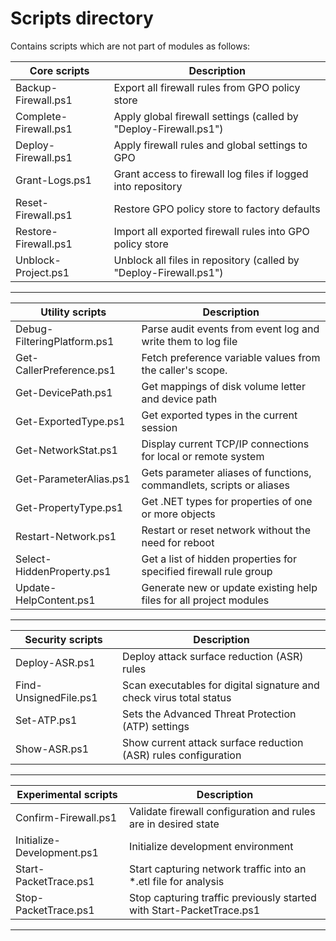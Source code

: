 
# Scripts directory

Contains scripts which are not part of modules as follows:

| Core scripts           | Description                                                        |
| ---------------------- | ------------------------------------------------------------------ |
| Backup-Firewall.ps1    | Export all firewall rules from GPO policy store                    |
| Complete-Firewall.ps1  | Apply global firewall settings (called by "Deploy-Firewall.ps1")   |
| Deploy-Firewall.ps1    | Apply firewall rules and global settings to GPO                    |
| Grant-Logs.ps1         | Grant access to firewall log files if logged into repository       |
| Reset-Firewall.ps1     | Restore GPO policy store to factory defaults                       |
| Restore-Firewall.ps1   | Import all exported firewall rules into GPO policy store           |
| Unblock-Project.ps1    | Unblock all files in repository (called by "Deploy-Firewall.ps1")  |

---

| Utility scripts             | Description                                                          |
| --------------------------- | -------------------------------------------------------------------- |
| Debug-FilteringPlatform.ps1 | Parse audit events from event log and write them to log file         |
| Get-CallerPreference.ps1    | Fetch preference variable values from the caller's scope.            |
| Get-DevicePath.ps1          | Get mappings of disk volume letter and device path                   |
| Get-ExportedType.ps1        | Get exported types in the current session                            |
| Get-NetworkStat.ps1         | Display current TCP/IP connections for local or remote system        |
| Get-ParameterAlias.ps1      | Gets parameter aliases of functions, commandlets, scripts or aliases |
| Get-PropertyType.ps1        | Get .NET types for properties of one or more objects                 |
| Restart-Network.ps1         | Restart or reset network without the need for reboot                 |
| Select-HiddenProperty.ps1   | Get a list of hidden properties for specified firewall rule group    |
| Update-HelpContent.ps1      | Generate new or update existing help files for all project modules   |

---

| Security scripts            | Description                                                          |
| --------------------------- | -------------------------------------------------------------------- |
| Deploy-ASR.ps1              | Deploy attack surface reduction (ASR) rules                          |
| Find-UnsignedFile.ps1       | Scan executables for digital signature and check virus total status  |
| Set-ATP.ps1                 | Sets the Advanced Threat Protection (ATP) settings                   |
| Show-ASR.ps1                | Show current attack surface reduction (ASR) rules configuration      |

---

| Experimental scripts        | Description                                                          |
| --------------------------- | -------------------------------------------------------------------- |
| Confirm-Firewall.ps1        | Validate firewall configuration and rules are in desired state         |
| Initialize-Development.ps1  | Initialize development environment                                   |
| Start-PacketTrace.ps1       | Start capturing network traffic into an *.etl file for analysis      |
| Stop-PacketTrace.ps1        | Stop capturing traffic previously started with Start-PacketTrace.ps1 |

---
